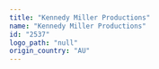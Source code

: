 ```yaml
---
title: "Kennedy Miller Productions"
name: "Kennedy Miller Productions"
id: "2537"
logo_path: "null"
origin_country: "AU"
---
```


